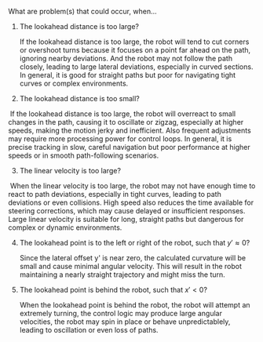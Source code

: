 
What are problem(s) that could occur, when...

1. The lookahead distance is too large?

   If the lookahead distance is too large, the robot will tend to cut corners or overshoot turns because it focuses on a point far ahead on the path, ignoring nearby deviations. And the robot may not follow the path closely, leading to large lateral deviations, especially in curved sections. In general, it is good for straight paths but poor for navigating tight curves or complex environments.


2. The lookahead distance is too small?

​	If the lookahead distance is too large, the robot will overreact to small changes in the path, causing it to oscillate or zigzag, 	especially at higher speeds, making the motion jerky and inefficient. Also frequent adjustments may require more processing 	power for control loops. In general, it is precise tracking in slow, careful navigation but poor performance at higher speeds or 	in smooth path-following scenarios.


3. The linear velocity is too large?

​	When the linear velocity is too large, the robot may not have enough time to react to path deviations, especially in tight 	   	curves, leading to path deviations or even collisions. High speed also reduces the time available for steering corrections,  	which may cause delayed or insufficient responses. Large linear velocity is suitable for long, straight paths but dangerous for 	complex or dynamic environments.


4. The lookahead point is to the left or right of the robot, such that $y' \approx 0$?

   Since the lateral offset y' is near zero, the calculated curvature will be small and cause minimal angular velocity. This will result in the robot maintaining a nearly straight trajectory and might miss the turn. 


5. The lookahead point is behind the robot, such that $x' < 0$?

   When the lookahead point is behind the robot, the robot will attempt an extremely turning, the control logic may produce large angular velocities, the robot may spin in place or behave unpredictablely, leading to oscillation or even loss of paths.


